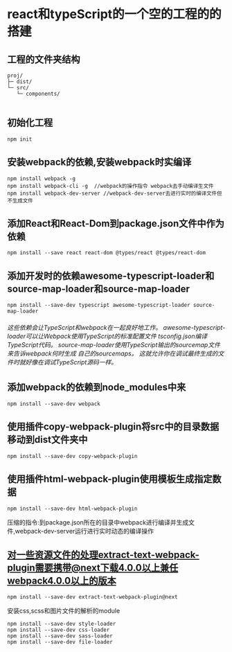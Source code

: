 # react和typeScript的一个空的工程的的搭建
##	工程的文件夹结构
```
proj/
├─ dist/
└─ src/
   └─ components/
   
```
##	初始化工程
```
npm init
```
##	安装webpack的依赖,安装webpack时实编译
```
npm install webpack -g
npm install webpack-cli -g  //webpack的操作指令 webpack去手动编译生文件
npm install webpack-dev-server //webpack-dev-server去进行实时的编译文件但不生成文件
```
##	添加React和React-Dom到package.json文件中作为依赖
```
npm install --save react react-dom @types/react @types/react-dom
```
##	添加开发时的依赖awesome-typescript-loader和source-map-loader和source-map-loader
```
npm install --save-dev typescript awesome-typescript-loader source-map-loader

```
######	这些依赖会让TypeScript和webpack在一起良好地工作。 awesome-typescript-loader可以让Webpack使用TypeScript的标准配置文件 tsconfig.json编译TypeScript代码。 source-map-loader使用TypeScript输出的sourcemap文件来告诉webpack何时生成 自己的sourcemaps。 这就允许你在调试最终生成的文件时就好像在调试TypeScript源码一样。
##	添加webpack的依赖到node_modules中来
```
npm install --save-dev webpack
```

##	使用插件copy-webpack-plugin将src中的目录数据移动到dist文件夹中
```
npm install --save-dev copy-webpack-plugin
```
##	使用插件html-webpack-plugin使用模板生成指定数据
```
npm install --save-dev html-webpack-plugin
```
压缩的指令:到package.json所在的目录中webpack进行编译并生成文件,webpack-dev-server运行进行实时动态的编译操作

##	对一些资源文件的处理extract-text-webpack-plugin需要携带@next下载4.0.0以上兼任webpack4.0.0以上的版本
```
npm install --save-dev extract-text-webpack-plugin@next
```
安装css,scss和图片文件的解析的module
```
npm install --save-dev style-loader
npm install --save-dev css-loader
npm install --save-dev sass-loader
npm install --save-dev file-loader
```

